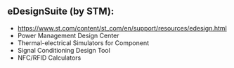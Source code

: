 ## eDesignSuite (by STM): 
- https://www.st.com/content/st_com/en/support/resources/edesign.html
- Power Management Design Center
- Thermal-electrical Simulators for Component
- Signal Conditioning Design Tool
- NFC/RFID Calculators



